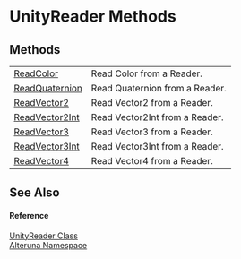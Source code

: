 # UnityReader Methods




## Methods
<table>
<tr>
<td><a href="M_Alteruna_UnityReader_ReadColor">ReadColor</a></td>
<td>Read Color from a Reader.</td></tr>
<tr>
<td><a href="M_Alteruna_UnityReader_ReadQuaternion">ReadQuaternion</a></td>
<td>Read Quaternion from a Reader.</td></tr>
<tr>
<td><a href="M_Alteruna_UnityReader_ReadVector2">ReadVector2</a></td>
<td>Read Vector2 from a Reader.</td></tr>
<tr>
<td><a href="M_Alteruna_UnityReader_ReadVector2Int">ReadVector2Int</a></td>
<td>Read Vector2Int from a Reader.</td></tr>
<tr>
<td><a href="M_Alteruna_UnityReader_ReadVector3">ReadVector3</a></td>
<td>Read Vector3 from a Reader.</td></tr>
<tr>
<td><a href="M_Alteruna_UnityReader_ReadVector3Int">ReadVector3Int</a></td>
<td>Read Vector3Int from a Reader.</td></tr>
<tr>
<td><a href="M_Alteruna_UnityReader_ReadVector4">ReadVector4</a></td>
<td>Read Vector4 from a Reader.</td></tr>
</table>

## See Also


#### Reference
<a href="T_Alteruna_UnityReader">UnityReader Class</a>  
<a href="N_Alteruna">Alteruna Namespace</a>  
